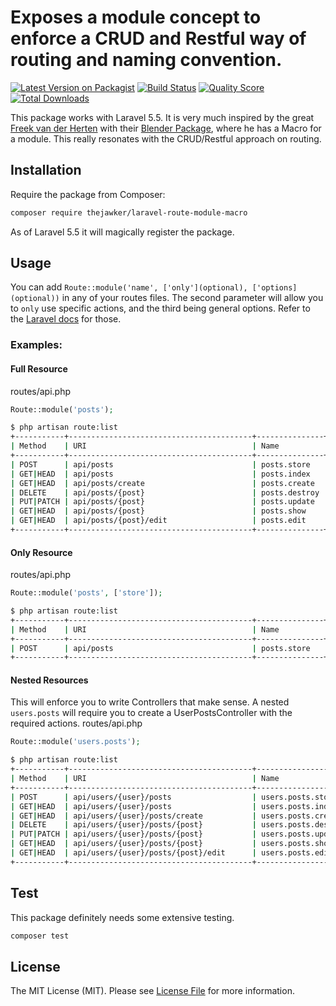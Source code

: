 # Exposes a module concept to enforce a CRUD and Restful way of routing and naming convention.

[![Latest Version on Packagist](https://img.shields.io/packagist/v/thejawker/laravel-route-module-macro.svg?style=flat-square)](https://packagist.org/packages/thejawker/laravel-route-module-macro)
[![Build Status](https://img.shields.io/travis/thejawker/laravel-route-module-macro/master.svg?style=flat-square)](https://travis-ci.org/thejawker/laravel-route-module-macro)
[![Quality Score](https://img.shields.io/scrutinizer/g/thejawker/laravel-route-module-macro.svg?style=flat-square)](https://scrutinizer-ci.com/g/thejawker/laravel-route-module-macro)
[![Total Downloads](https://img.shields.io/packagist/dt/thejawker/laravel-route-module-macro.svg?style=flat-square)](https://packagist.org/packages/thejawker/laravel-route-module-macro)

This package works with Laravel 5.5. It is very much inspired by the great [Freek van der Herten](https://twitter.com/freekmurze) with their [Blender Package](https://github.com/spatie/blender/blob/master/app/Providers/RouteServiceProvider.php), where he has a Macro for a module.
This really resonates with the CRUD/Restful approach on routing.

## Installation

Require the package from Composer:

``` bash
composer require thejawker/laravel-route-module-macro
```

As of Laravel 5.5 it will magically register the package.

## Usage

You can add `Route::module('name', ['only'](optional), ['options](optional))` in any of your routes files. 
The second parameter will allow you to `only` use specific actions, and the third being general options. Refer to the [Laravel docs](https://laravel.com/docs/5.4/controllers#resource-controllers) for those.  

### Examples:

#### Full Resource
routes/api.php
```php
Route::module('posts');
```  

```bash
$ php artisan route:list
+-----------+-----------------------------------------+---------------+---------------------------------------------------------------------------+
| Method    | URI                                     | Name          | Action                                                                    |
+-----------+-----------------------------------------+---------------+---------------------------------------------------------------------------+
| POST      | api/posts                               | posts.store   | App\Http\Controllers\PostsController@store                                |
| GET|HEAD  | api/posts                               | posts.index   | App\Http\Controllers\PostsController@index                                |
| GET|HEAD  | api/posts/create                        | posts.create  | App\Http\Controllers\PostsController@create                               |
| DELETE    | api/posts/{post}                        | posts.destroy | App\Http\Controllers\PostsController@destroy                              |
| PUT|PATCH | api/posts/{post}                        | posts.update  | App\Http\Controllers\PostsController@update                               |
| GET|HEAD  | api/posts/{post}                        | posts.show    | App\Http\Controllers\PostsController@show                                 |
| GET|HEAD  | api/posts/{post}/edit                   | posts.edit    | App\Http\Controllers\PostsController@edit                                 |
+-----------+-----------------------------------------+---------------+---------------------------------------------------------------------------+
```

#### Only Resource
routes/api.php
```php
Route::module('posts', ['store']);
```  

```bash
$ php artisan route:list
+-----------+-----------------------------------------+---------------+----------------------------------------------------------------------------+
| Method    | URI                                     | Name          | Action                                                                     |
+-----------+-----------------------------------------+---------------+----------------------------------------------------------------------------+
| POST      | api/posts                               | posts.store   | App\Http\Controllers\PostsController@store                                 |
+-----------+-----------------------------------------+---------------+----------------------------------------------------------------------------+
```

#### Nested Resources
This will enforce you to write Controllers that make sense. A nested `users.posts` will require you to create a UserPostsController with the required actions.
routes/api.php
```php
Route::module('users.posts');
```  

```bash
$ php artisan route:list
+-----------+-----------------------------------------+---------------------+----------------------------------------------------------------------------+
| Method    | URI                                     | Name                | Action                                                                     |
+-----------+-----------------------------------------+---------------------+----------------------------------------------------------------------------+
| POST      | api/users/{user}/posts                  | users.posts.store   | App\Http\Controllers\UserPostsController@store                             |
| GET|HEAD  | api/users/{user}/posts                  | users.posts.index   | App\Http\Controllers\UserPostsController@index                             |
| GET|HEAD  | api/users/{user}/posts/create           | users.posts.create  | App\Http\Controllers\UserPostsController@create                            |
| DELETE    | api/users/{user}/posts/{post}           | users.posts.destroy | App\Http\Controllers\UserPostsController@destroy                           |
| PUT|PATCH | api/users/{user}/posts/{post}           | users.posts.update  | App\Http\Controllers\UserPostsController@update                            |
| GET|HEAD  | api/users/{user}/posts/{post}           | users.posts.show    | App\Http\Controllers\UserPostsController@show                              |
| GET|HEAD  | api/users/{user}/posts/{post}/edit      | users.posts.edit    | App\Http\Controllers\UserPostsController@edit                              |
+-----------+-----------------------------------------+---------------------+----------------------------------------------------------------------------+

```


## Test

This package definitely needs some extensive testing.

``` bash
composer test
```

## License

The MIT License (MIT). Please see [License File](LICENSE.md) for more information.

